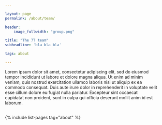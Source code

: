 ```yaml
---

layout: page
permalink: /about/team/

header:
    image_fullwidth: "group.png"

title: "The 7T team"
subheadline: 'bla bla bla'

tags: about

---
```


Lorem ipsum dolor sit amet, consectetur adipiscing elit, sed do eiusmod tempor incididunt ut labore et dolore magna aliqua. Ut enim ad minim veniam, quis nostrud exercitation ullamco laboris nisi ut aliquip ex ea commodo consequat. Duis aute irure dolor in reprehenderit in voluptate velit esse cillum dolore eu fugiat nulla pariatur. Excepteur sint occaecat cupidatat non proident, sunt in culpa qui officia deserunt mollit anim id est laborum.

<br>
{% include list-pages tag="about" %}
